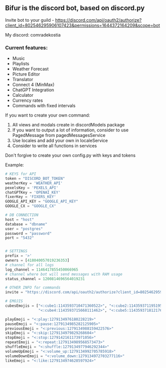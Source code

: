## Bifur is the discord bot, based on discord.py

Invite bot to your guild - https://discord.com/api/oauth2/authorize?client_id=802546295906107423&permissions=1644372164209&scope=bot

My discord: comradekostia

### Current features:
- Music
- Playlists
- Weather Forecast
- Picture Editor
- Translator
- Connect 4 (MinMax)
- ChatGPT Integration
- Calculator
- Currency rates
- Commands with fixed intervals

If you want to create your own command:
1. All views and modals create in discordModels package
2. If you want to output a lot of information, consider to use PagedMessage from pagedMessagesService
3. Use locales and add your own in localeService
4. Consider to write all functions in services

Don't forgive to create your own config.py with keys and tokens

Example:
```python
# KEYS for API
token = "DISCORD_BOT_TOKEN"
weatherKey = 'WEATHER_API'
pexelsKey = 'PEXELS_API'
chatGPTKey = 'OPENAI_KEY'
fixerKey = 'FIXERS_KEY'
GOOGLE_API_KEY = "GOOGLE_API_KEY"
GOOGLE_CX = "GOOGLE_CX"

# DB CONNECTION
host = "host"
database = "dbname"
user = "postgres"
password = "password"
port = "5432"


# SETTINGS
prefix = '>'
owners = [418040057019236353]
# channel for all logs
log_channel = 1146417855450066965
# channel where bot will send messages with RAM usage
status_channel = 1200814696564019231

# OTHER INFO for commands
invite = "https://discord.com/api/oauth2/authorize?client_id=802546295906107423&permissions=1644372164209&scope=bot"

# EMOJIS
cubesEmojis = ["<:cube1:1143593710471360522>", "<:cube2:1143593711951954001>", "<:cube3:1143593714229461154>",
               "<:cube4:1143593715668111462>", "<:cube5:1143593718121762836>", "<:cube6:1143593719094853865>"]

playEmoji = "<:play:1279134976180228219>"
pauseEmoji = "<:pause:1279134985282125905>"
previousEmoji = "<:previous:1279134988159422576>"
skipEmoji = "<:skip:1279134979829268604>"
stopEmoji = "<:stop:1279142161173971056>"
repeatEmoji = "<:repeat:1279134989568573473>"
shuffleEmoji = "<:shuffle:1279134977946292344>"
volumeUpEmoji = "<:volume_up:1279134992705785918>"
volumeDownEmoji = "<:volume_down:1279134972703277116>"
likeEmoji = "<:like:1279134974628597924>"
```
